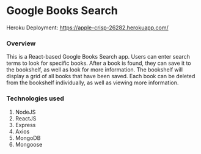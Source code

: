 # Google Books Search

Heroku Deployment:
https://apple-crisp-26282.herokuapp.com/

### Overview

This is a React-based Google Books Search app. Users can enter search terms to look for specific books.  After a book is found, they can save it to the bookshelf, as well as look for more information.  The bookshelf will display a grid of all books that have been saved.  Each book can be deleted from the bookshelf individually, as well as viewing more information.

### Technologies used

1. NodeJS
2. ReactJS
3. Express
4. Axios
5. MongoDB
6. Mongoose


